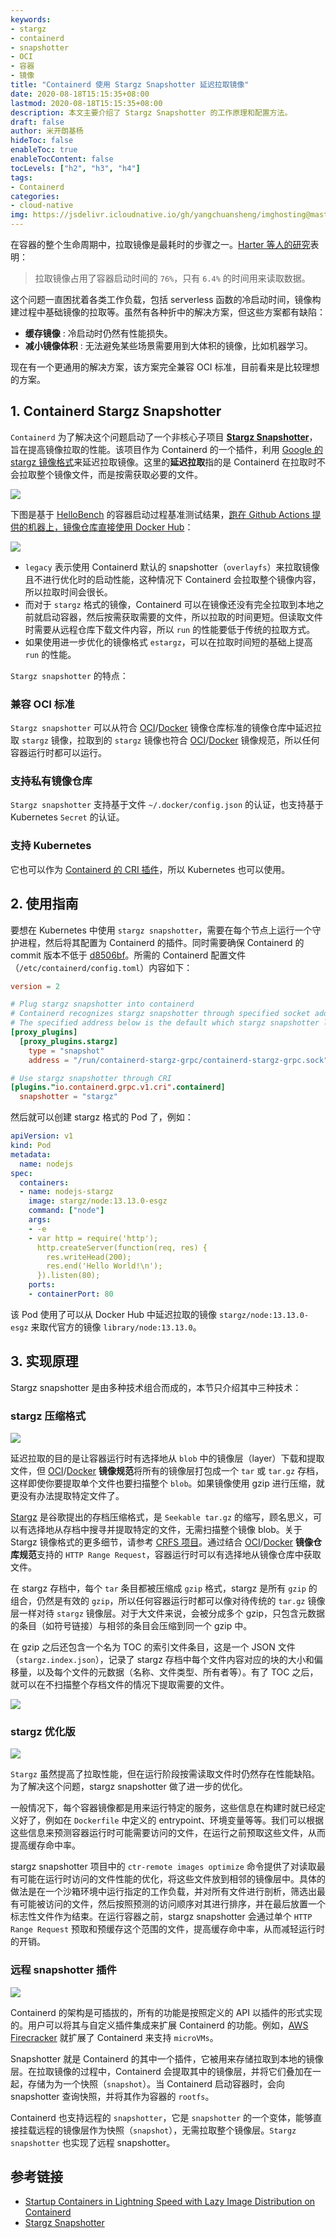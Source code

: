 ```yaml
---
keywords:
- stargz
- containerd
- snapshotter
- OCI
- 容器
- 镜像
title: "Containerd 使用 Stargz Snapshotter 延迟拉取镜像"
date: 2020-08-18T15:15:35+08:00
lastmod: 2020-08-18T15:15:35+08:00
description: 本文主要介绍了 Stargz Snapshotter 的工作原理和配置方法。
draft: false 
author: 米开朗基杨
hideToc: false
enableToc: true
enableTocContent: false
tocLevels: ["h2", "h3", "h4"]
tags:
- Containerd
categories: 
- cloud-native
img: https://jsdelivr.icloudnative.io/gh/yangchuansheng/imghosting@master/img/20200820145127.png
---
```


在容器的整个生命周期中，拉取镜像是最耗时的步骤之一。[Harter 等人的研究](https://www.usenix.org/node/194431)表明：

> 拉取镜像占用了容器启动时间的 `76%`，只有 `6.4%` 的时间用来读取数据。

这个问题一直困扰着各类工作负载，包括 serverless 函数的冷启动时间，镜像构建过程中基础镜像的拉取等。虽然有各种折中的解决方案，但这些方案都有缺陷：

+ **缓存镜像** : 冷启动时仍然有性能损失。
+ **减小镜像体积** : 无法避免某些场景需要用到大体积的镜像，比如机器学习。

现在有一个更通用的解决方案，该方案完全兼容 OCI 标准，目前看来是比较理想的方案。

## 1. Containerd Stargz Snapshotter

`Containerd` 为了解决这个问题启动了一个非核心子项目 [**Stargz Snapshotter**](https://github.com/containerd/stargz-snapshotter)，旨在提高镜像拉取的性能。该项目作为 Containerd 的一个插件，利用 [Google 的 stargz 镜像格式](https://github.com/google/crfs)来延迟拉取镜像。这里的**延迟拉取**指的是 Containerd 在拉取时不会拉取整个镜像文件，而是按需获取必要的文件。

![](https://jsdelivr.icloudnative.io/gh/yangchuansheng/imghosting@master/img/20200820145800.png)

下图是基于 [HelloBench](https://github.com/Tintri/hello-bench) 的容器启动过程基准测试结果，[跑在 Github Actions 提供的机器上，镜像仓库直接使用 Docker Hub](https://github.com/containerd/stargz-snapshotter/actions?query=workflow:Benchmark+branch:master)：

![](https://jsdelivr.icloudnative.io/gh/yangchuansheng/imghosting@master/img/20200820145843.png)

+ `legacy` 表示使用 Containerd 默认的 snapshotter（`overlayfs`）来拉取镜像且不进行优化时的启动性能，这种情况下 Containerd 会拉取整个镜像内容，所以拉取时间会很长。
+ 而对于 `stargz` 格式的镜像，Containerd 可以在镜像还没有完全拉取到本地之前就启动容器，然后按需获取需要的文件，所以拉取的时间更短。但读取文件时需要从远程仓库下载文件内容，所以 `run` 的性能要低于传统的拉取方式。
+ 如果使用进一步优化的镜像格式 `estargz`，可以在拉取时间短的基础上提高 `run` 的性能。

`Stargz snapshotter` 的特点：

### 兼容 OCI 标准

`Stargz snapshotter` 可以从符合 [OCI](https://github.com/opencontainers/distribution-spec)/[Docker](https://docs.docker.com/registry/spec/api/) 镜像仓库标准的镜像仓库中延迟拉取 `stargz` 镜像，拉取到的 `stargz` 镜像也符合  [OCI](https://github.com/opencontainers/image-spec/)/[Docker](https://github.com/moby/moby/blob/master/image/spec/v1.2.md) 镜像规范，所以任何容器运行时都可以运行。

### 支持私有镜像仓库

`Stargz snapshotter` 支持基于文件 `~/.docker/config.json` 的认证，也支持基于 Kubernetes `Secret` 的认证。

### 支持 Kubernetes

它也可以作为 [Containerd 的 CRI 插件](https://github.com/containerd/cri)，所以 Kubernetes 也可以使用。

## 2. 使用指南

要想在 Kubernetes 中使用 `stargz snapshotter`，需要在每个节点上运行一个守护进程，然后将其配置为 Containerd 的插件。同时需要确保 Containerd 的 commit 版本不低于 [d8506bf](https://github.com/containerd/containerd/commit/d8506bfd7b407dcb346149bcec3ed3c19244e3f1)。所需的 Containerd 配置文件（`/etc/containerd/config.toml`）内容如下：

```toml
version = 2

# Plug stargz snapshotter into containerd
# Containerd recognizes stargz snapshotter through specified socket address.
# The specified address below is the default which stargz snapshotter listen to.
[proxy_plugins]
  [proxy_plugins.stargz]
    type = "snapshot"
    address = "/run/containerd-stargz-grpc/containerd-stargz-grpc.sock"

# Use stargz snapshotter through CRI
[plugins."io.containerd.grpc.v1.cri".containerd]
  snapshotter = "stargz"
```

然后就可以创建 stargz 格式的 Pod 了，例如：

```yaml
apiVersion: v1
kind: Pod
metadata:
  name: nodejs
spec:
  containers:
  - name: nodejs-stargz
    image: stargz/node:13.13.0-esgz
    command: ["node"]
    args:
    - -e
    - var http = require('http');
      http.createServer(function(req, res) {
        res.writeHead(200);
        res.end('Hello World!\n');
      }).listen(80);
    ports:
    - containerPort: 80
```

该 Pod 使用了可以从 Docker Hub 中延迟拉取的镜像 `stargz/node:13.13.0-esgz` 来取代官方的镜像 `library/node:13.13.0`。

## 3. 实现原理

Stargz snapshotter 是由多种技术组合而成的，本节只介绍其中三种技术：

### stargz 压缩格式

![](https://jsdelivr.icloudnative.io/gh/yangchuansheng/imghosting@master/img/20200820145449.png)

延迟拉取的目的是让容器运行时有选择地从 `blob` 中的镜像层（layer）下载和提取文件，但 [OCI](https://github.com/opencontainers/image-spec/)/[Docker](https://github.com/moby/moby/blob/master/image/spec/v1.2.md) **镜像规范**将所有的镜像层打包成一个 `tar` 或 `tar.gz` 存档，这样即使你要提取单个文件也要扫描整个 `blob`。如果镜像使用 gzip 进行压缩，就更没有办法提取特定文件了。

[Stargz](https://github.com/google/crfs) 是谷歌提出的存档压缩格式，是 `Seekable tar.gz` 的缩写，顾名思义，可以有选择地从存档中搜寻并提取特定的文件，无需扫描整个镜像 blob。关于 Stargz 镜像格式的更多细节，请参考 [CRFS 项目](https://github.com/google/crfs)。通过结合  [OCI](https://github.com/opencontainers/distribution-spec)/[Docker](https://docs.docker.com/registry/spec/api/) **镜像仓库规范**支持的 `HTTP Range Request`，容器运行时可以有选择地从镜像仓库中获取文件。

在 stargz 存档中，每个 `tar` 条目都被压缩成 `gzip` 格式，stargz 是所有 `gzip` 的组合，仍然是有效的 `gzip`，所以任何容器运行时都可以像对待传统的 `tar.gz` 镜像层一样对待 `stargz` 镜像层。对于大文件来说，会被分成多个 gzip，只包含元数据的条目（如符号链接）与相邻的条目会压缩到同一个 gzip 中。

在 gzip 之后还包含一个名为 TOC 的索引文件条目，这是一个 JSON 文件（`stargz.index.json`），记录了 stargz 存档中每个文件内容对应的块的大小和偏移量，以及每个文件的元数据（名称、文件类型、所有者等）。有了 TOC 之后，就可以在不扫描整个存档文件的情况下提取需要的文件。

![](https://jsdelivr.icloudnative.io/gh/yangchuansheng/imghosting@master/img/20200820145544.png)

### stargz 优化版

![](https://jsdelivr.icloudnative.io/gh/yangchuansheng/imghosting@master/img/20200820145630.png)

`Stargz` 虽然提高了拉取性能，但在运行阶段按需读取文件时仍然存在性能缺陷。为了解决这个问题，stargz snapshotter 做了进一步的优化。

一般情况下，每个容器镜像都是用来运行特定的服务，这些信息在构建时就已经定义好了，例如在 `Dockerfile` 中定义的 entrypoint、环境变量等等。我们可以根据这些信息来预测容器运行时可能需要访问的文件，在运行之前预取这些文件，从而提高缓存命中率。

stargz snapshotter 项目中的 `ctr-remote images optimize` 命令提供了对读取最有可能在运行时访问的文件性能的优化，将这些文件放到相邻的镜像层中。具体的做法是在一个沙箱环境中运行指定的工作负载，并对所有文件进行剖析，筛选出最有可能被访问的文件，然后按照预测的访问顺序对其进行排序，并在最后放置一个标志性文件作为结束。在运行容器之前，stargz snapshotter 会通过单个 `HTTP Range Request` 预取和预缓存这个范围的文件，提高缓存命中率，从而减轻运行时的开销。

### 远程 snapshotter 插件

![](https://jsdelivr.icloudnative.io/gh/yangchuansheng/imghosting@master/img/20200820145709.png)

Containerd 的架构是可插拔的，所有的功能是按照定义的 API 以插件的形式实现的。用户可以将其与自定义插件集成来扩展 Containerd 的功能。例如，[AWS Firecracker](https://github.com/firecracker-microvm/firecracker-containerd) 就扩展了 Containerd 来支持 `microVMs`。

Snapshotter 就是 Containerd 的其中一个插件，它被用来存储拉取到本地的镜像层。在拉取镜像的过程中，Containerd 会提取其中的镜像层，并将它们叠加在一起，存储为为一个快照（`snapshot`）。当 Containerd 启动容器时，会向 snapshotter 查询快照，并将其作为容器的 `rootfs`。

Containerd 也支持远程的 `snapshotter`，它是 `snapshotter` 的一个变体，能够直接挂载远程的镜像层作为快照（`snapshot`），无需拉取整个镜像层。`Stargz snapshotter` 也实现了远程 snapshotter。

## 参考链接

+ [Startup Containers in Lightning Speed with Lazy Image Distribution on Containerd](https://medium.com/nttlabs/startup-containers-in-lightning-speed-with-lazy-image-distribution-on-containerd-243d94522361)
+ [Stargz Snapshotter](https://github.com/containerd/stargz-snapshotter)

